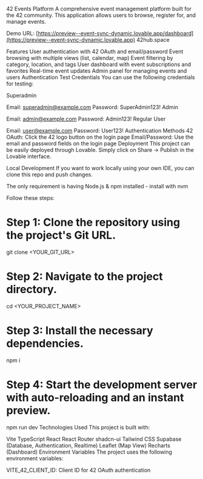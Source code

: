 42 Events Platform
A comprehensive event management platform built for the 42 community. This application allows users to browse, register for, and manage events.

Demo
URL: [https://preview--event-sync-dynamic.lovable.app/dashboard](https://preview--event-sync-dynamic.lovable.app) 42hub.space

Features
User authentication with 42 OAuth and email/password
Event browsing with multiple views (list, calendar, map)
Event filtering by category, location, and tags
User dashboard with event subscriptions and favorites
Real-time event updates
Admin panel for managing events and users
Authentication
Test Credentials
You can use the following credentials for testing:

Superadmin

Email: superadmin@example.com
Password: SuperAdmin123!
Admin

Email: admin@example.com
Password: Admin123!
Regular User

Email: user@example.com
Password: User123!
Authentication Methods
42 OAuth: Click the 42 logo button on the login page
Email/Password: Use the email and password fields on the login page
Deployment
This project can be easily deployed through Lovable. Simply click on Share -> Publish in the Lovable interface.

Local Development
If you want to work locally using your own IDE, you can clone this repo and push changes.

The only requirement is having Node.js & npm installed - install with nvm

Follow these steps:

# Step 1: Clone the repository using the project's Git URL.
git clone <YOUR_GIT_URL>

# Step 2: Navigate to the project directory.
cd <YOUR_PROJECT_NAME>

# Step 3: Install the necessary dependencies.
npm i

# Step 4: Start the development server with auto-reloading and an instant preview.
npm run dev
Technologies Used
This project is built with:

Vite
TypeScript
React
React Router
shadcn-ui
Tailwind CSS
Supabase (Database, Authentication, Realtime)
Leaflet (Map View)
Recharts (Dashboard)
Environment Variables
The project uses the following environment variables:

VITE_42_CLIENT_ID: Client ID for 42 OAuth authentication
